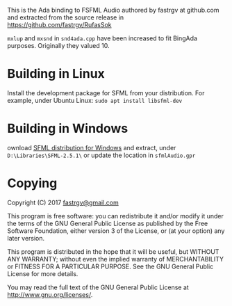 This is the Ada binding to FSFML Audio authored by fastrgv at github.com and
extracted from the source release in https://github.com/fastrgv/RufasSok

`mxlup` and `mxsnd` in `snd4ada.cpp` have been increased to fit
BingAda purposes. Originally they valued 10.

# Building in Linux
Install the development package for SFML from your distribution. For example,
under Ubuntu Linux:
`sudo apt install libsfml-dev`

# Building in Windows
ownload [SFML distribution for Windows](https://www.sfml-dev.org/download.php)
and extract, under `D:\Libraries\SFML-2.5.1\` or update the location in
`sfmlAudio.gpr`

# Copying

Copyright (C) 2017  <fastrgv@gmail.com>

This program is free software: you can redistribute it and/or modify
it under the terms of the GNU General Public License as published by
the Free Software Foundation, either version 3 of the License, or
(at your option) any later version.

This program is distributed in the hope that it will be useful,
but WITHOUT ANY WARRANTY; without even the implied warranty of
MERCHANTABILITY or FITNESS FOR A PARTICULAR PURPOSE.  See the
GNU General Public License for more details.

You may read the full text of the GNU General Public License
at <http://www.gnu.org/licenses/>.
